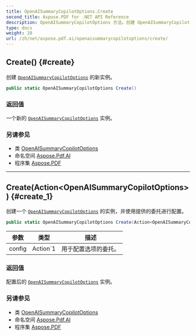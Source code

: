 ```yaml
---
title: OpenAISummaryCopilotOptions.Create
second_title: Aspose.PDF for .NET API Reference
description: OpenAISummaryCopilotOptions 方法。创建 OpenAISummaryCopilotOptions 的新实例
type: docs
weight: 10
url: /zh/net/aspose.pdf.ai/openaisummarycopilotoptions/create/
---
```

## Create() {#create}

创建 [`OpenAISummaryCopilotOptions`](../) 的新实例。

```csharp
public static OpenAISummaryCopilotOptions Create()
```

### 返回值

一个新的 [`OpenAISummaryCopilotOptions`](../) 实例。

### 另请参见

* 类 [OpenAISummaryCopilotOptions](../)
* 命名空间 [Aspose.Pdf.AI](../../../aspose.pdf.ai/)
* 程序集 [Aspose.PDF](../../../)

---

## Create(Action&lt;OpenAISummaryCopilotOptions&gt;) {#create_1}

创建一个 [`OpenAISummaryCopilotOptions`](../) 的实例，并使用提供的委托进行配置。

```csharp
public static OpenAISummaryCopilotOptions Create(Action<OpenAISummaryCopilotOptions> config)
```

| 参数 | 类型 | 描述 |
| --- | --- | --- |
| config | Action`1 | 用于配置选项的委托。 |

### 返回值

配置后的 [`OpenAISummaryCopilotOptions`](../) 实例。

### 另请参见

* 类 [OpenAISummaryCopilotOptions](../)
* 命名空间 [Aspose.Pdf.AI](../../../aspose.pdf.ai/)
* 程序集 [Aspose.PDF](../../../)